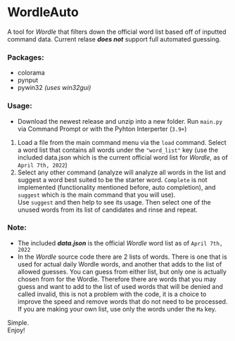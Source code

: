 # WordleAuto
A tool for *Wordle* that filters down the official word list based off of inputted command data. Current relase ***does not*** support full automated guessing.

### Packages:
- colorama
- pynput
- pywin32 *(uses win32gui)*

### Usage:
* Download the newest release and unzip into a new folder. Run `main.py` via Command Prompt or with the Pyhton Interperter (`3.9+`)
1. Load a file from the main command menu via the `load` command. Select a word list that contains all words under the `"word_list"` key (use the included data.json which is the current official word list for *Wordle*, as of `April 7th, 2022`)
2. Select any other command (analyze will analyze all words in the list and suggest a word best suited to be the starter word. `Complete` is not implemented (functionality mentioned before, auto completion), and `suggest` which is the main command that you will use).\
Use `suggest` and then help to see its usage. Then select one of the unused words from its list of candidates and rinse and repeat.

### Note:
- The included ***data.json*** is the official *Wordle* word list as of `April 7th, 2022`
- In the *Wordle* source code there are 2 lists of words. There is one that is used for actual daily Wordle words, and
another that adds to the list of allowed guesses. You can guess from either list, but only one is actually chosen from
for the Wordle. Therefore there are words that you may guess and want to add to the list of used words that will be
denied and called invalid, this is not a problem with the code, it is a choice to improve the speed and remove words
that do not need to be processed. If you are making your own list, use only the words under the `Ma` key.

Simple. \
Enjoy!
